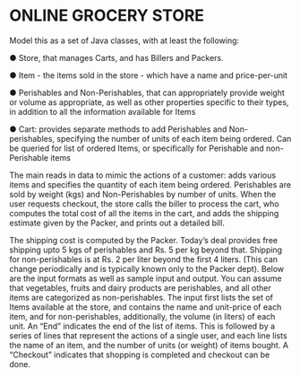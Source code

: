 # ONLINE GROCERY STORE

Model this as a set of Java classes, with at least the following:

 

● Store, that manages Carts, and has Billers and Packers.

● Item - the items sold in the store - which have a name and price-per-unit

● Perishables and Non-Perishables, that can appropriately provide weight or volume as appropriate, as well as other properties specific to their types, in addition to all the information available for Items

● Cart: provides separate methods to add Perishables and Non-perishables, specifying the number of units of each item being ordered. Can be queried for list of ordered Items, or specifically for Perishable and non-Perishable items

The main reads in data to mimic the actions of a customer: adds various items and specifies the quantity of each item being ordered. Perishables are sold by weight (kgs) and Non-Perishables by number of units.
When the user requests checkout, the store calls the biller to process the cart, who computes the total cost of all the items in the cart, and adds the shipping estimate given by the Packer, and prints out a detailed bill.

The shipping cost is computed by the Packer. Today’s deal provides free shipping upto 5 kgs of perishables and Rs. 5 per kg beyond that. Shipping for non-perishables is at Rs. 2 per liter beyond the first 4 liters. (This can change periodically and is typically known only to the Packer dept).
Below are the input formats as well as sample input and output. You can assume that vegetables, fruits and dairy products are perishables, and all other items are categorized as non-perishables.
The input first lists the set of Items available at the store, and contains the name and unit-price of each item, and for non-perishables, additionally, the volume (in liters) of each unit. An “End” indicates the end of the list of items. This is followed by a series of lines that represent the actions of a single user, and each line lists the name of an item, and the number of units (or weight) of items bought. A “Checkout” indicates that shopping is completed and checkout can be done.
